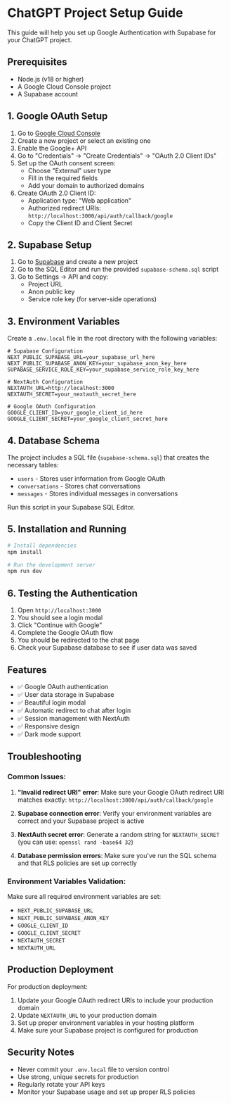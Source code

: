 # ChatGPT Project Setup Guide

This guide will help you set up Google Authentication with Supabase for your ChatGPT project.

## Prerequisites

- Node.js (v18 or higher)
- A Google Cloud Console project
- A Supabase account

## 1. Google OAuth Setup

1. Go to [Google Cloud Console](https://console.cloud.google.com/)
2. Create a new project or select an existing one
3. Enable the Google+ API
4. Go to "Credentials" → "Create Credentials" → "OAuth 2.0 Client IDs"
5. Set up the OAuth consent screen:
   - Choose "External" user type
   - Fill in the required fields
   - Add your domain to authorized domains
6. Create OAuth 2.0 Client ID:
   - Application type: "Web application"
   - Authorized redirect URIs: `http://localhost:3000/api/auth/callback/google`
   - Copy the Client ID and Client Secret

## 2. Supabase Setup

1. Go to [Supabase](https://supabase.com/) and create a new project
2. Go to the SQL Editor and run the provided `supabase-schema.sql` script
3. Go to Settings → API and copy:
   - Project URL
   - Anon public key
   - Service role key (for server-side operations)

## 3. Environment Variables

Create a `.env.local` file in the root directory with the following variables:

```env
# Supabase Configuration
NEXT_PUBLIC_SUPABASE_URL=your_supabase_url_here
NEXT_PUBLIC_SUPABASE_ANON_KEY=your_supabase_anon_key_here
SUPABASE_SERVICE_ROLE_KEY=your_supabase_service_role_key_here

# NextAuth Configuration
NEXTAUTH_URL=http://localhost:3000
NEXTAUTH_SECRET=your_nextauth_secret_here

# Google OAuth Configuration
GOOGLE_CLIENT_ID=your_google_client_id_here
GOOGLE_CLIENT_SECRET=your_google_client_secret_here
```

## 4. Database Schema

The project includes a SQL file (`supabase-schema.sql`) that creates the necessary tables:

- `users` - Stores user information from Google OAuth
- `conversations` - Stores chat conversations
- `messages` - Stores individual messages in conversations

Run this script in your Supabase SQL Editor.

## 5. Installation and Running

```bash
# Install dependencies
npm install

# Run the development server
npm run dev
```

## 6. Testing the Authentication

1. Open `http://localhost:3000`
2. You should see a login modal
3. Click "Continue with Google"
4. Complete the Google OAuth flow
5. You should be redirected to the chat page
6. Check your Supabase database to see if user data was saved

## Features

- ✅ Google OAuth authentication
- ✅ User data storage in Supabase
- ✅ Beautiful login modal
- ✅ Automatic redirect to chat after login
- ✅ Session management with NextAuth
- ✅ Responsive design
- ✅ Dark mode support

## Troubleshooting

### Common Issues:

1. **"Invalid redirect URI" error**: Make sure your Google OAuth redirect URI matches exactly: `http://localhost:3000/api/auth/callback/google`

2. **Supabase connection error**: Verify your environment variables are correct and your Supabase project is active

3. **NextAuth secret error**: Generate a random string for `NEXTAUTH_SECRET` (you can use: `openssl rand -base64 32`)

4. **Database permission errors**: Make sure you've run the SQL schema and that RLS policies are set up correctly

### Environment Variables Validation:

Make sure all required environment variables are set:
- `NEXT_PUBLIC_SUPABASE_URL`
- `NEXT_PUBLIC_SUPABASE_ANON_KEY`
- `GOOGLE_CLIENT_ID`
- `GOOGLE_CLIENT_SECRET`
- `NEXTAUTH_SECRET`
- `NEXTAUTH_URL`

## Production Deployment

For production deployment:

1. Update your Google OAuth redirect URIs to include your production domain
2. Update `NEXTAUTH_URL` to your production domain
3. Set up proper environment variables in your hosting platform
4. Make sure your Supabase project is configured for production

## Security Notes

- Never commit your `.env.local` file to version control
- Use strong, unique secrets for production
- Regularly rotate your API keys
- Monitor your Supabase usage and set up proper RLS policies